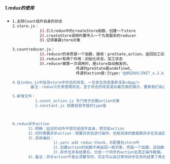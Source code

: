 ##### 1.redux的使用

- ```bash
  1.去除Count组件自身的状态
  2.store.js：
              1).引入redux中的createStore函数，创建一个store
              2).createStore调用时要传入一个为其服务的reducer
              3).记得暴露store对象
  
  3.countreducer.js：
              1).reducer的本质是一个函数，接收：preState,action，返回加工后的状态
              2).reducer有两个作用：初始化状态，加工状态
              3).reducer被第一次调用时，是store自动触发的，
                              传递的preState是undefined,
                              传递的action是:{type:'@@REDUX/INIT_a.2.b.4}
  
  4.在index.js中监测store中状态的改变，一旦发生改变重新渲染<App/>
          备注：redux只负责管理状态，至于状态的改变驱动着页面的展示，要靠我们自己写。
  
  5.新增文件：
  			1.count_action.js 专门用于创建action对象
  			2.constant.js 放置容易写错的type值
  
  
  
  6.redux异步action
  		 1).明确：延迟的动作不想交给组件自身，想交给action
  		 2).何时需要异步action：想要对状态进行操作，但是具体的数据靠异步任务返回。
  		 3).具体编码：
  		 			1).yarn add redux-thunk，并配置在store中
  		 			2).创建action的函数不再返回一般对象，而是一个函数，该函数中写异步任务。
  		 			3).异步任务有结果后，分发一个同步的action去真正操作数据。
  		 4).备注：异步action不是必须要写的，完全可以自己等待异步任务的结果了再去分发同步action。
  ```

